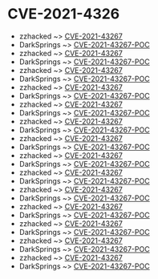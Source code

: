 # CVE-2021-4326


* zzhacked ~> [CVE-2021-43267](https://www.alice-snow.ru/2021/database/cve-2021-4326/cve-2021-43267-zzhacked)
* DarkSprings ~> [CVE-2021-43267-POC](https://www.alice-snow.ru/2021/database/cve-2021-4326/cve-2021-43267-poc-darksprings)
* zzhacked ~> [CVE-2021-43267](https://www.alice-snow.ru/2021/database/cve-2021-4326/cve-2021-43267-zzhacked)
* DarkSprings ~> [CVE-2021-43267-POC](https://www.alice-snow.ru/2021/database/cve-2021-4326/cve-2021-43267-poc-darksprings)
* zzhacked ~> [CVE-2021-43267](https://www.alice-snow.ru/2021/database/cve-2021-4326/cve-2021-43267-zzhacked)
* DarkSprings ~> [CVE-2021-43267-POC](https://www.alice-snow.ru/2021/database/cve-2021-4326/cve-2021-43267-poc-darksprings)
* zzhacked ~> [CVE-2021-43267](https://www.alice-snow.ru/2021/database/cve-2021-4326/cve-2021-43267-zzhacked)
* DarkSprings ~> [CVE-2021-43267-POC](https://www.alice-snow.ru/2021/database/cve-2021-4326/cve-2021-43267-poc-darksprings)
* zzhacked ~> [CVE-2021-43267](https://www.alice-snow.ru/2021/database/cve-2021-4326/cve-2021-43267-zzhacked)
* DarkSprings ~> [CVE-2021-43267-POC](https://www.alice-snow.ru/2021/database/cve-2021-4326/cve-2021-43267-poc-darksprings)
* zzhacked ~> [CVE-2021-43267](https://www.alice-snow.ru/2021/database/cve-2021-4326/cve-2021-43267-zzhacked)
* DarkSprings ~> [CVE-2021-43267-POC](https://www.alice-snow.ru/2021/database/cve-2021-4326/cve-2021-43267-poc-darksprings)
* zzhacked ~> [CVE-2021-43267](https://www.alice-snow.ru/2021/database/cve-2021-4326/cve-2021-43267-zzhacked)
* DarkSprings ~> [CVE-2021-43267-POC](https://www.alice-snow.ru/2021/database/cve-2021-4326/cve-2021-43267-poc-darksprings)
* zzhacked ~> [CVE-2021-43267](https://www.alice-snow.ru/2021/database/cve-2021-4326/cve-2021-43267-zzhacked)
* DarkSprings ~> [CVE-2021-43267-POC](https://www.alice-snow.ru/2021/database/cve-2021-4326/cve-2021-43267-poc-darksprings)
* zzhacked ~> [CVE-2021-43267](https://www.alice-snow.ru/2021/database/cve-2021-4326/cve-2021-43267-zzhacked)
* DarkSprings ~> [CVE-2021-43267-POC](https://www.alice-snow.ru/2021/database/cve-2021-4326/cve-2021-43267-poc-darksprings)
* zzhacked ~> [CVE-2021-43267](https://www.alice-snow.ru/2021/database/cve-2021-4326/cve-2021-43267-zzhacked)
* DarkSprings ~> [CVE-2021-43267-POC](https://www.alice-snow.ru/2021/database/cve-2021-4326/cve-2021-43267-poc-darksprings)
* zzhacked ~> [CVE-2021-43267](https://www.alice-snow.ru/2021/database/cve-2021-4326/cve-2021-43267-zzhacked)
* DarkSprings ~> [CVE-2021-43267-POC](https://www.alice-snow.ru/2021/database/cve-2021-4326/cve-2021-43267-poc-darksprings)
* zzhacked ~> [CVE-2021-43267](https://www.alice-snow.ru/2021/database/cve-2021-4326/cve-2021-43267-zzhacked)
* DarkSprings ~> [CVE-2021-43267-POC](https://www.alice-snow.ru/2021/database/cve-2021-4326/cve-2021-43267-poc-darksprings)
* zzhacked ~> [CVE-2021-43267](https://www.alice-snow.ru/2021/database/cve-2021-4326/cve-2021-43267-zzhacked)
* DarkSprings ~> [CVE-2021-43267-POC](https://www.alice-snow.ru/2021/database/cve-2021-4326/cve-2021-43267-poc-darksprings)
* zzhacked ~> [CVE-2021-43267](https://www.alice-snow.ru/2021/database/cve-2021-4326/cve-2021-43267-zzhacked)
* DarkSprings ~> [CVE-2021-43267-POC](https://www.alice-snow.ru/2021/database/cve-2021-4326/cve-2021-43267-poc-darksprings)